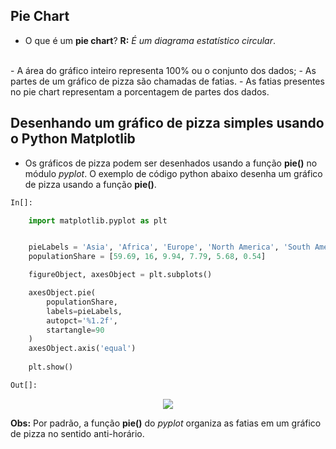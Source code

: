 ## Pie Chart

- O que é um __pie chart__?
__R:__ *É um diagrama estatístico circular*.
<br>
- A área do gráfico inteiro representa 100% ou o conjunto dos dados;
- As partes de um gráfico de pizza são chamadas de fatias.
- As fatias presentes no pie chart representam a porcentagem de partes dos dados.


## Desenhando um gráfico de pizza simples usando o Python Matplotlib

- Os gráficos de pizza podem ser desenhados usando a função __pie()__ no módulo *pyplot*. O exemplo de código python abaixo desenha um gráfico de pizza usando a função __pie()__.

```python
In[]:

    import matplotlib.pyplot as plt


    pieLabels = 'Asia', 'Africa', 'Europe', 'North America', 'South America', 'Australia'
    populationShare = [59.69, 16, 9.94, 7.79, 5.68, 0.54]

    figureObject, axesObject = plt.subplots()

    axesObject.pie(
        populationShare,
        labels=pieLabels,
        autopct='%1.2f',
        startangle=90
    )
    axesObject.axis('equal')
    
    plt.show()
```

```python
Out[]:
```
<p align ="center"><img align=center src="assets/piechart.png"></p>

__Obs:__ Por padrão, a função __pie()__ do *pyplot* organiza as fatias em um gráfico de pizza no sentido anti-horário.